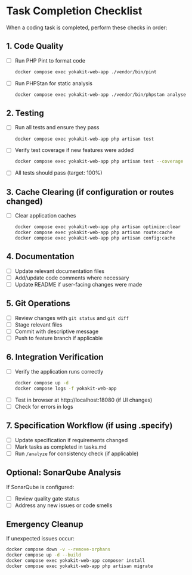 # Task Completion Checklist

When a coding task is completed, perform these checks in order:

## 1. Code Quality
- [ ] Run PHP Pint to format code
  ```bash
  docker compose exec yokakit-web-app ./vendor/bin/pint
  ```
- [ ] Run PHPStan for static analysis
  ```bash
  docker compose exec yokakit-web-app ./vendor/bin/phpstan analyse
  ```

## 2. Testing
- [ ] Run all tests and ensure they pass
  ```bash
  docker compose exec yokakit-web-app php artisan test
  ```
- [ ] Verify test coverage if new features were added
  ```bash
  docker compose exec yokakit-web-app php artisan test --coverage
  ```
- [ ] All tests should pass (target: 100%)

## 3. Cache Clearing (if configuration or routes changed)
- [ ] Clear application caches
  ```bash
  docker compose exec yokakit-web-app php artisan optimize:clear
  docker compose exec yokakit-web-app php artisan route:cache
  docker compose exec yokakit-web-app php artisan config:cache
  ```

## 4. Documentation
- [ ] Update relevant documentation files
- [ ] Add/update code comments where necessary
- [ ] Update README if user-facing changes were made

## 5. Git Operations
- [ ] Review changes with `git status` and `git diff`
- [ ] Stage relevant files
- [ ] Commit with descriptive message
- [ ] Push to feature branch if applicable

## 6. Integration Verification
- [ ] Verify the application runs correctly
  ```bash
  docker compose up -d
  docker compose logs -f yokakit-web-app
  ```
- [ ] Test in browser at http://localhost:18080 (if UI changes)
- [ ] Check for errors in logs

## 7. Specification Workflow (if using .specify)
- [ ] Update specification if requirements changed
- [ ] Mark tasks as completed in tasks.md
- [ ] Run `/analyze` for consistency check (if applicable)

## Optional: SonarQube Analysis
If SonarQube is configured:
- [ ] Review quality gate status
- [ ] Address any new issues or code smells

## Emergency Cleanup
If unexpected issues occur:
```bash
docker compose down -v --remove-orphans
docker compose up -d --build
docker compose exec yokakit-web-app composer install
docker compose exec yokakit-web-app php artisan migrate
```